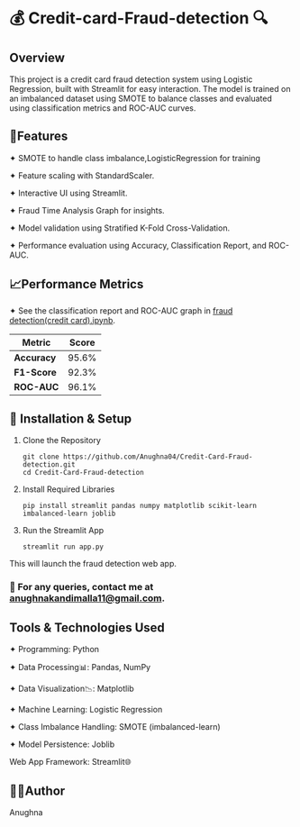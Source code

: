 # 💰 Credit-card-Fraud-detection 🔍
## Overview 

This project is a credit card fraud detection system using Logistic Regression, built with Streamlit for easy interaction. The model is trained on an imbalanced dataset using SMOTE to balance classes and evaluated using classification metrics and ROC-AUC curves.

## 📌Features

✦ SMOTE to handle class imbalance,LogisticRegression for training

✦ Feature scaling with StandardScaler.

✦ Interactive UI using Streamlit.

✦ Fraud Time Analysis Graph for insights.

✦ Model validation using Stratified K-Fold Cross-Validation.

✦ Performance evaluation using Accuracy, Classification Report, and ROC-AUC.
      
## 📈Performance Metrics

✦ See the classification report and ROC-AUC graph in [fraud detection(credit card).ipynb](fraud%20detection(credit%20card).ipynb).

| Metric           |   Score   |
|-------------------- |  ----------- |
| **Accuracy**     |   95.6%   |
| **F1-Score**     |   92.3%   |
| **ROC-AUC**      |    96.1%   |

## 🔧 Installation & Setup

1. Clone the Repository

       git clone https://github.com/Anughna04/Credit-Card-Fraud-detection.git
       cd Credit-Card-Fraud-detection

2. Install Required Libraries

       pip install streamlit pandas numpy matplotlib scikit-learn imbalanced-learn joblib

3. Run the Streamlit App

       streamlit run app.py

This will launch the fraud detection web app.

### 📧 For any queries, contact me at [anughnakandimalla11@gmail.com](anughnakandimalla11@gmail.com).

## Tools & Technologies Used

 ✦ Programming: Python

 ✦ Data Processing📊: Pandas, NumPy

 ✦ Data Visualization📉: Matplotlib

 ✦ Machine Learning: Logistic Regression

 ✦ Class Imbalance Handling: SMOTE (imbalanced-learn)

 ✦ Model Persistence: Joblib

 Web App Framework: Streamlit🌐


## 👩‍💻Author

Anughna




